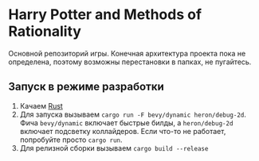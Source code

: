 # Harry Potter and Methods of Rationality

Основной репозиторий игры. Конечная архитектура проекта пока не определена, поэтому возможны перестановки в папках, не пугайтесь.

## Запуск в режиме разработки

1. Качаем [Rust](https://www.rust-lang.org/)
2. Для запуска вызываем ```cargo run -F bevy/dynamic heron/debug-2d```. Фича ```bevy/dynamic``` включает быстрые билды, а ```heron/debug-2d``` включает подсветку коллайдеров. Если что-то не работает, попробуйте просто ```cargo run```.
3. Для релизной сборки вызываем ```cargo build --release```
